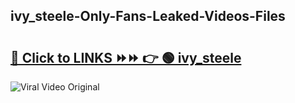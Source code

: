 
 ## ivy_steele-Only-Fans-Leaked-Videos-Files

# <h2><a href="https://mediaupload.pro?ivy_steele">🔗 Click to LINKS ⏩⏩ 👉 🟢 ivy_steele </a></h2>

<a href="https://mediaupload.pro?ivy_steele" rel="nofollow" data-target="animated-image.originalLink"><img src="https://i.ibb.co.com/xMMVF88/686577567.gif" alt="Viral Video Original" style="max-width: 100%; display: inline-block;" data-target="animated-image.originalImage"></a>